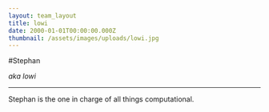 ```yaml
---
layout: team_layout
title: lowi
date: 2000-01-01T00:00:00.000Z
thumbnail: /assets/images/uploads/lowi.jpg
---
```

#Stephan

*aka lowi*

----

Stephan is the one in charge of all things computational.

